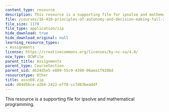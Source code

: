 ```yaml
---
content_type: resource
description: This resource is a supporting file for ipsolve and mathematical programming.
file: /courses/16-410-principles-of-autonomy-and-decision-making-fall-2010/d04d5bcea2b42422eff8cc7d83beaddf_assn08.zip
file_size: 1170
file_type: application/zip
hide_download: true
hide_download_original: null
learning_resource_types:
- Assignments
license: https://creativecommons.org/licenses/by-nc-sa/4.0/
ocw_type: OCWFile
parent_title: Assignments
parent_type: CourseSection
parent_uid: d624d5e5-e809-55c9-4390-06aea1f928bd
resourcetype: Other
title: assn08.zip
uid: d04d5bce-a2b4-2422-eff8-cc7d83beaddf
---
```

This resource is a supporting file for ipsolve and mathematical programming.